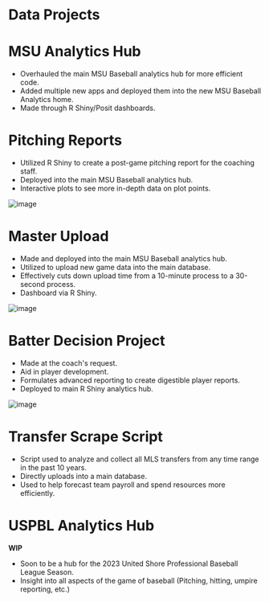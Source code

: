 # Data Projects

# MSU Analytics Hub  

- Overhauled the main MSU Baseball analytics hub for more efficient code.
- Added multiple new apps and deployed them into the new MSU Baseball Analytics home.
- Made through R Shiny/Posit dashboards.




# Pitching Reports 
- Utilized R Shiny to create a post-game pitching report for the coaching staff.
- Deployed into the main MSU Baseball analytics hub.
- Interactive plots to see more in-depth data on plot points.


![image](https://github.com/user-attachments/assets/bd1ab832-0587-4670-a0ed-a7044a65b06a)




# Master Upload
- Made and deployed into the main MSU Baseball analytics hub.
- Utilized to upload new game data into the main database.
- Effectively cuts down upload time from a 10-minute process to a 30-second process.
- Dashboard via R Shiny.



![image](https://github.com/user-attachments/assets/bf124be5-0c3e-4897-8fbc-4a05b0f86481)

# Batter Decision Project
- Made at the coach's request.
- Aid in player development.
- Formulates advanced reporting to create digestible player reports.
- Deployed to main R Shiny analytics hub.



![image](https://github.com/user-attachments/assets/6881f1f0-e3d7-485e-a1d6-63fd2d1dea8e)



# Transfer Scrape Script
- Script used to analyze and collect all MLS transfers from any time range in the past 10 years.
- Directly uploads into a main database.
- Used to help forecast team payroll and spend resources more efficiently.



# USPBL Analytics Hub


**WIP**

- Soon to be a hub for the 2023 United Shore Professional Baseball League Season.
- Insight into all aspects of the game of baseball (Pitching, hitting, umpire reporting, etc.)
